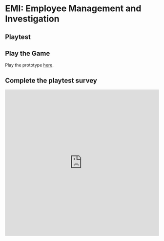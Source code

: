 # EMI: Employee Management and Investigation
## Playtest

## Play the Game

Play the prototype [here](../prototype/EMI_Oct30_2021.html).

## Complete the playtest survey

<iframe width="640px" height= "480px" src= "https://forms.office.com/Pages/ResponsePage.aspx?id=FRGudvwe8kqlNuKyRDrxoIRsEanODGdOrIATpFiFOe1UM0YyTFpCWVFWODdXVktGR0dLS0pQSUYwSC4u&embed=true" frameborder= "0" marginwidth= "0" marginheight= "0" style= "border: none; max-width:100%; max-height:100vh" allowfullscreen webkitallowfullscreen mozallowfullscreen msallowfullscreen> </iframe>
